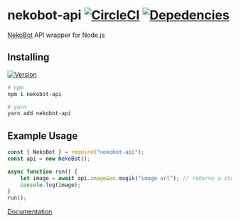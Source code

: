 # nekobot-api [![CircleCI](https://circleci.com/gh/Allvaa/nekobot-api.svg?style=svg)](https://circleci.com/gh/Allvaa/nekobot-api) [![Depedencies](https://img.shields.io/david/Allvaa/nekobot-api.svg)](https://david-dm.org/Allvaa/nekobot-api)
[NekoBot](https://nekobot.xyz/) API wrapper for Node.js

## Installing
[![Version](https://nodei.co/npm/nekobot-api.png?compact=true)](https://nodei.co/npm/nekobot-api)
```sh
# npm
npm i nekobot-api

# yarn
yarn add nekobot-api
```

## Example Usage
```js
const { NekoBot } = require("nekobot-api");
const api = new NekoBot();

async function run() {
    let image = await api.imageGen.magik("image url"); // returns a string.
    console.log(image);
}
run();
```
[Documentation](https://nba.allvzx.website)